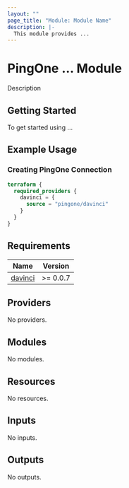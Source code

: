 ```yaml
---
layout: ""
page_title: "Module: Module Name"
description: |-
  This module provides ...
---
```


# PingOne ... Module

Description

## Getting Started

To get started using ...

## Example Usage

### Creating PingOne Connection

```terraform
terraform {
  required_providers {
    davinci = {
      source = "pingone/davinci"
    }
  }
}
```

<!-- BEGIN_TF_DOCS -->
## Requirements

| Name | Version |
|------|---------|
| <a name="requirement_davinci"></a> [davinci](#requirement\_davinci) | >= 0.0.7 |

## Providers

No providers.

## Modules

No modules.

## Resources

No resources.

## Inputs

No inputs.

## Outputs

No outputs.
<!-- END_TF_DOCS -->